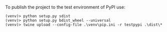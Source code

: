 To publish the project to the test environment of PyPI use:
```commandline
(venv)> python setup.py sdist
(venv)> python setup.py bdist_wheel --universal
(venv)> twine upload --config-file .\venv\pip.ini -r testpypi .\dist\*
```